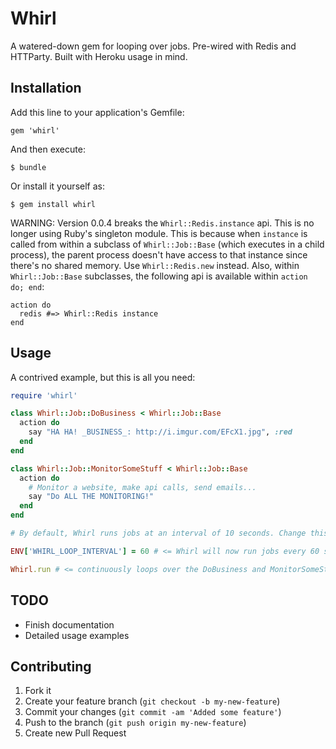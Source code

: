 # Whirl

A watered-down gem for looping over jobs. Pre-wired with Redis and HTTParty. Built with Heroku usage in mind.

## Installation

Add this line to your application's Gemfile:

    gem 'whirl'

And then execute:

    $ bundle

Or install it yourself as:

    $ gem install whirl

WARNING: Version 0.0.4 breaks the `Whirl::Redis.instance` api. This is no
longer using Ruby's singleton module. This is because when `instance` is called
from within a subclass of `Whirl::Job::Base` (which executes in a child
process), the parent process doesn't have access to that instance since there's
no shared memory.  Use `Whirl::Redis.new` instead. Also, within
`Whirl::Job::Base` subclasses, the following api is available within `action do; end`:

    action do
      redis #=> Whirl::Redis instance
    end

## Usage

A contrived example, but this is all you need:

```ruby
require 'whirl'

class Whirl::Job::DoBusiness < Whirl::Job::Base
  action do
    say "HA HA! _BUSINESS_: http://i.imgur.com/EFcX1.jpg", :red
  end
end

class Whirl::Job::MonitorSomeStuff < Whirl::Job::Base
  action do
    # Monitor a website, make api calls, send emails...
    say "Do ALL THE MONITORING!"
  end
end

# By default, Whirl runs jobs at an interval of 10 seconds. Change this via:

ENV['WHIRL_LOOP_INTERVAL'] = 60 # <= Whirl will now run jobs every 60 seconds

Whirl.run # <= continuously loops over the DoBusiness and MonitorSomeStuff jobs at the set interval
```

## TODO

- Finish documentation
- Detailed usage examples

## Contributing

1. Fork it
2. Create your feature branch (`git checkout -b my-new-feature`)
3. Commit your changes (`git commit -am 'Added some feature'`)
4. Push to the branch (`git push origin my-new-feature`)
5. Create new Pull Request
